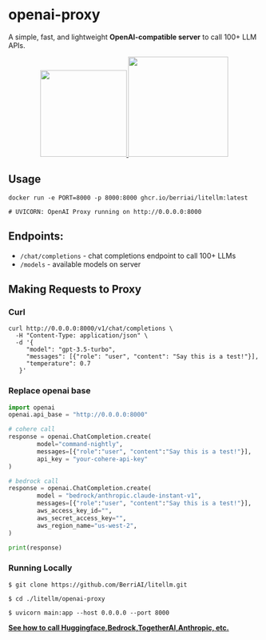 # openai-proxy

A simple, fast, and lightweight **OpenAI-compatible server** to call 100+ LLM APIs.

<p align="center" style="margin: 2%">
        <a href="https://render.com/deploy?repo=https://github.com/BerriAI/litellm" target="_blank">
                <img src="https://render.com/images/deploy-to-render-button.svg" width="173"/>
        </a>
        <a href="https://l.linklyhq.com/l/1uHtX" target="_blank">
                <img src="https://deploy.cloud.run/button.svg" width="200"/>
        </a>
</p>

## Usage 

```shell
docker run -e PORT=8000 -p 8000:8000 ghcr.io/berriai/litellm:latest

# UVICORN: OpenAI Proxy running on http://0.0.0.0:8000
```

## Endpoints:
- `/chat/completions` - chat completions endpoint to call 100+ LLMs
- `/models` - available models on server

## Making Requests to Proxy
### Curl
```shell
curl http://0.0.0.0:8000/v1/chat/completions \
  -H "Content-Type: application/json" \
  -d '{
     "model": "gpt-3.5-turbo",
     "messages": [{"role": "user", "content": "Say this is a test!"}],
     "temperature": 0.7
   }'
```

### Replace openai base
```python 
import openai 
openai.api_base = "http://0.0.0.0:8000"

# cohere call
response = openai.ChatCompletion.create(
        model="command-nightly",
        messages=[{"role":"user", "content":"Say this is a test!"}],
        api_key = "your-cohere-api-key"
)

# bedrock call
response = openai.ChatCompletion.create(
        model = "bedrock/anthropic.claude-instant-v1",
        messages=[{"role":"user", "content":"Say this is a test!"}],
        aws_access_key_id="",
        aws_secret_access_key="",
        aws_region_name="us-west-2",
)

print(response)
``` 


### Running Locally
```shell 
$ git clone https://github.com/BerriAI/litellm.git
```
```shell
$ cd ./litellm/openai-proxy
```

```shell
$ uvicorn main:app --host 0.0.0.0 --port 8000
```

[**See how to call Huggingface,Bedrock,TogetherAI,Anthropic, etc.**](https://docs.litellm.ai/docs/simple_proxy)
